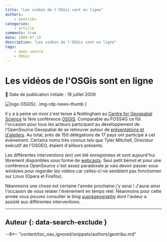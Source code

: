 ```yaml
---
title: "Les vidéos de l'OSGis sont en ligne"
authors:
    - Geotribu
categories:
    - article
comments: true
date: 2009-07-19
description: "Les vidéos de l'OSGis sont en ligne"
tags:
    - open source
    - OSGis
---
```


# Les vidéos de l'OSGis sont en ligne

:calendar: Date de publication initiale : 19 juillet 2009

![logo OSGIS](https://cdn.geotribu.fr/img/logos-icones/entreprises_association/OSGIS.jpg "logo OSGIS"){: .img-rdp-news-thumb }

 Il y a à peine un mois s'est tenue à Nottingham au [Centre for Geospatial Science](http://www.nottingham.ac.uk/cgs/) la 1ère conférence [OSGIS](http://www.opensourcegis.org.uk/). Comparable au FOSS4G ce fût l'occasion pour tous les acteurs participant au développement de l'OpenSource Geospatial de se retrouver autour de [présentations et d'ateliers](http://cgs.nottingham.ac.uk/~osgis/OSGIS%20Provisional%20Agenda.pdf). Au total, près de 150 délégations de 17 pays ont participé à cet évènement. Certains noms très connus tels que Tyler Mitchell, Directeur exécutif de l'OSGEO, étaient d'ailleurs présents.

Les différentes interventions (en) ont été enregistrées et sont aujourd'hui librement disponibles sous forme de [webcasts](http://cgs.nottingham.ac.uk/~osgis/os_call_info.html). Seul petit bémol et pour une conférence OpenSource c'est assez paradoxale je vais devoir passer sous windows pour regarder les vidéos car celles-ci ne semblent pas fonctionner sur Linux (Opera et Firefox).

Néanmoins une chose est certaine l'année prochaine j'y serai ! J'aurai ainsi l'occasion de vous relater l'évènement en temps réel. Néanmoins pour cette année vous pouvez consulter le blog [suprageography](http://ollie.blogs.splintdev.geog.ucl.ac.uk/2009/06/osgis-uk-conference/) dont l'auteur a assisté aux différentes interventions.

----

## Auteur {: data-search-exclude }

--8<-- "content/toc_nav_ignored/snippets/authors/geotribu.md"
